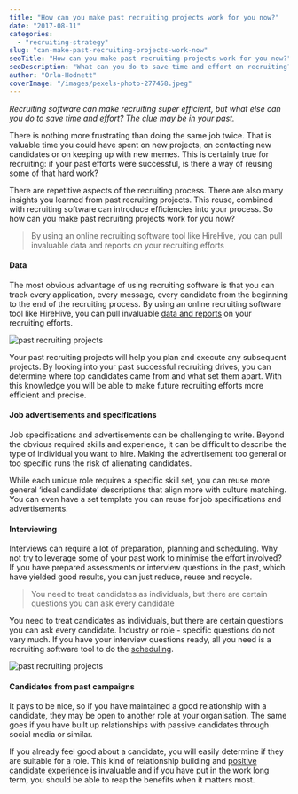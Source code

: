 ```yaml
---
title: "How can you make past recruiting projects work for you now?"
date: "2017-08-11"
categories:
  - "recruiting-strategy"
slug: "can-make-past-recruiting-projects-work-now"
seoTitle: "How can you make past recruiting projects work for you now?"
seoDescription: "What can you do to save time and effort on recruiting? The clue may be in the past. See our 4 tips on making your past recruiting projects work for you now."
author: "Orla-Hodnett"
coverImage: "/images/pexels-photo-277458.jpeg"
---
```


_Recruiting software can make recruiting super efficient, but what else can you do to save time and effort? The clue may be in your past._

There is nothing more frustrating than doing the same job twice. That is valuable time you could have spent on new projects, on contacting new candidates or on keeping up with new memes. This is certainly true for recruiting: if your past efforts were successful, is there a way of reusing some of that hard work?

There are repetitive aspects of the recruiting process. There are also many insights you learned from past recruiting projects. This reuse, combined with recruiting software can introduce efficiencies into your process. So how can you make past recruiting projects work for you now?

> By using an online recruiting software tool like HireHive, you can pull invaluable data and reports on your recruiting efforts

#### **Data**

The most obvious advantage of using recruiting software is that you can track every application, every message, every candidate from the beginning to the end of the recruiting process. By using an online recruiting software tool like HireHive, you can pull invaluable [data and reports](https://hirehive.com/blog/big-bad-world-metrics/) on your recruiting efforts.

![past recruiting projects](/images/reports-e1501154875762.jpg)

Your past recruiting projects will help you plan and execute any subsequent projects. By looking into your past successful recruiting drives, you can determine where top candidates came from and what set them apart. With this knowledge you will be able to make future recruiting efforts more efficient and precise.

#### **Job advertisements and specifications**

Job specifications and advertisements can be challenging to write. Beyond the obvious required skills and experience, it can be difficult to describe the type of individual you want to hire. Making the advertisement too general or too specific runs the risk of alienating candidates.

While each unique role requires a specific skill set, you can reuse more general ‘ideal candidate’ descriptions that align more with culture matching. You can even have a set template you can reuse for job specifications and advertisements.

#### **Interviewing**

Interviews can require a lot of preparation, planning and scheduling. Why not try to leverage some of your past work to minimise the effort involved? If you have prepared assessments or interview questions in the past, which have yielded good results, you can just reduce, reuse and recycle.

> You need to treat candidates as individuals, but there are certain questions you can ask every candidate

You need to treat candidates as individuals, but there are certain questions you can ask every candidate. Industry or role - specific questions do not vary much. If you have your interview questions ready, all you need is a recruiting software tool to do the [scheduling](https://hirehive.com/recruiting-features/interview-scheduling/).

![past recruiting projects](/images/interview-scheduling-e1502447117872.jpg)

#### **Candidates from past campaigns**

It pays to be nice, so if you have maintained a good relationship with a candidate, they may be open to another role at your organisation. The same goes if you have built up relationships with passive candidates through social media or similar.

If you already feel good about a candidate, you will easily determine if they are suitable for a role. This kind of relationship building and [positive candidate experience](http://theundercoverrecruiter.com/improve-candidate-experience/) is invaluable and if you have put in the work long term, you should be able to reap the benefits when it matters most.

